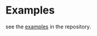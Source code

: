 # Examples

see the [examples](https://github.com/JuliaActors/Actors.jl/tree/master/examples) in the repository.
